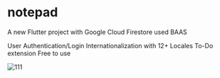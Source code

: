 # notepad
A new Flutter project with Google Cloud Firestore used BAAS

User Authentication/Login
Internationalization with 12+ Locales
To-Do extension
Free to use


![111](https://user-images.githubusercontent.com/86423625/218335571-8695f465-bdf2-4d5a-9a33-33261e331cfd.png)
